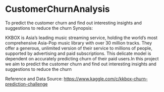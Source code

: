 # CustomerChurnAnalysis
To predict the customer churn and find out interesting insights and suggestions to reduce the churn
Synopsis:

KKBOX is Asia’s leading music streaming service, holding the world’s most comprehensive Asia-Pop music library with over 30 million tracks. They offer a generous, unlimited version of their service to millions of people, supported by advertising and paid subscriptions. This delicate model is dependent on accurately predicting churn of their paid users.In this project we aim to predict the customer churn and find out interesting insights and suggestions to reduce the churn

Reference and Data Source: https://www.kaggle.com/c/kkbox-churn-prediction-challenge
